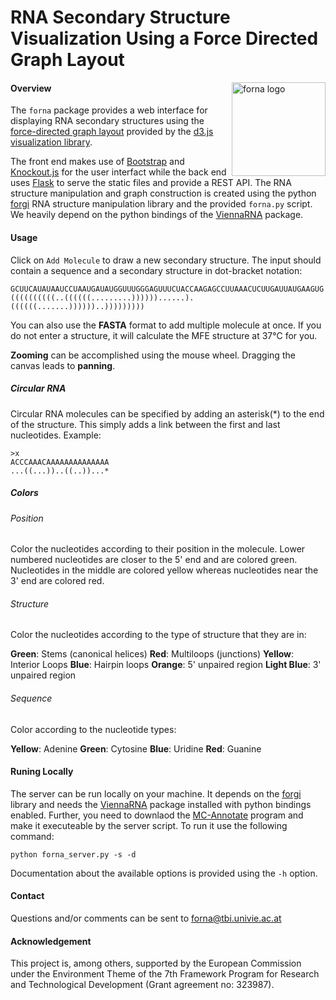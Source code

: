 RNA Secondary Structure Visualization Using a Force Directed Graph Layout
=========================================================================

<div style="float: right;">
    <img src="https://raw.githubusercontent.com/pkerpedjiev/forna/master/htdocs/img/favicon-192x192.png" alt="forna logo" title="forna logo" width="150" align="right" />
</div>

#### Overview ####

The ``forna`` package provides a web interface for displaying RNA secondary
structures using the [force-directed graph
layout](https://github.com/mbostock/d3/wiki/Force-Layout) provided by the
[d3.js visualization library](http://d3js.org/). 

The front end makes use of [Bootstrap](getbootstrap.com) and
[Knockout.js](http://knockoutjs.com/) for the user interfact while the back end
uses [Flask](http://flask.pocoo.org/) to serve the static files and provide a
REST API. The RNA structure manipulation and graph construction is created
using the python [forgi](http://www.tbi.univie.ac.at/~pkerp/forgi/) RNA
structure manipulation library and the provided ``forna.py`` script. We heavily
depend on the python bindings of the [ViennaRNA](http://www.tbi.univie.ac.at/RNA/) package.

#### Usage ####

Click on ``Add Molecule`` to draw a new secondary structure. The input should
contain a sequence and a secondary structure in dot-bracket notation:

```
GCUUCAUAUAAUCCUAAUGAUAUGGUUUGGGAGUUUCUACCAAGAGCCUUAAACUCUUGAUUAUGAAGUG
((((((((((..((((((.........))))))......).((((((.......))))))..)))))))))
```

You can also use the **FASTA** format to add multiple molecule at once. If you do
not enter a structure, it will calculate the MFE structure at 37°C for you.

**Zooming** can be accomplished using the mouse wheel.
Dragging the canvas leads to **panning**.

##### Circular RNA #####

Circular RNA molecules can be specified by adding an asterisk(*) to the end
of the structure. This simply adds a link between the first and last nucleotides.
Example:

```
>x
ACCCAAACAAAAAAAAAAAAAA
...((...))..((..))...*
```

##### Colors #####

###### Position ######

Color the nucleotides according to their position in the molecule. Lower numbered
nucleotides are closer to the 5' end and are colored green. Nucleotides in the middle
are colored yellow whereas nucleotides near the 3' end are colored red.

###### Structure ######

Color the nucleotides according to the type of structure that they are in:

**Green**: Stems (canonical helices)
**Red**: Multiloops (junctions)
**Yellow**: Interior Loops
**Blue**: Hairpin loops
**Orange**: 5' unpaired region
**Light Blue**: 3' unpaired region

###### Sequence ######

Color according to the nucleotide types: 

**Yellow**: Adenine
**Green**: Cytosine
**Blue**: Uridine
**Red**: Guanine

#### Runing Locally ####

The server can be run locally on your machine. It depends on the [forgi](http://www.tbi.univie.ac.at/~pkerp/forgi/) library and needs the [ViennaRNA](http://www.tbi.univie.ac.at/RNA/) package installed with python bindings enabled. 
Further, you need to downlaod the [MC-Annotate](http://major.iric.ca/MajorLabEn/MC-Tools.html) program
and make it executeable by the server script.
To run it use the following command:

```shell
python forna_server.py -s -d
```

Documentation about the available options is provided using the ``-h`` option.

#### Contact ####

Questions and/or comments can be sent to <forna@tbi.univie.ac.at>

#### Acknowledgement ####

This project is, among others, supported by the European Commission under the Environment Theme of the 7th Framework Program for Research and Technological Development (Grant agreement no: 323987).
